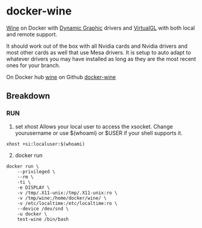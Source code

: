 # docker-wine
[Wine](https://www.winehq.org/) on Docker with [Dynamic Graphic](https://github.com/yantis/docker-dynamic-video)
drivers and [VirtualGL](https://github.com/yantis/docker-virtualgl) with both local and remote support.

It should work out of the box with all Nvidia cards and Nvidia drivers and most other cards as well that use Mesa drivers.
It is setup to auto adapt to whatever drivers you may have installed as long as they are the most recent ones for your branch.

On Docker hub [wine](https://registry.hub.docker.com/u/yantis/wine/)
on Github [docker-wine](https://github.com/yantis/docker-wine/)

## Breakdown

### RUN

1. set xhost
Allows your local user to access the xsocket. Change yourusername or use $(whoami) or $USER if your shell supports it.
```
xhost +si:localuser:$(whoami)
```

2. docker run
```
docker run \
    --privileged \
    --rm \
    -ti \
    -e DISPLAY \
    -v /tmp/.X11-unix:/tmp/.X11-unix:ro \
    -v /tmp/wine:/home/docker/wine/ \
    -v /etc/localtime:/etc/localtime:ro \
    --device /dev/snd \
    -u docker \
    test-wine /bin/bash
```

